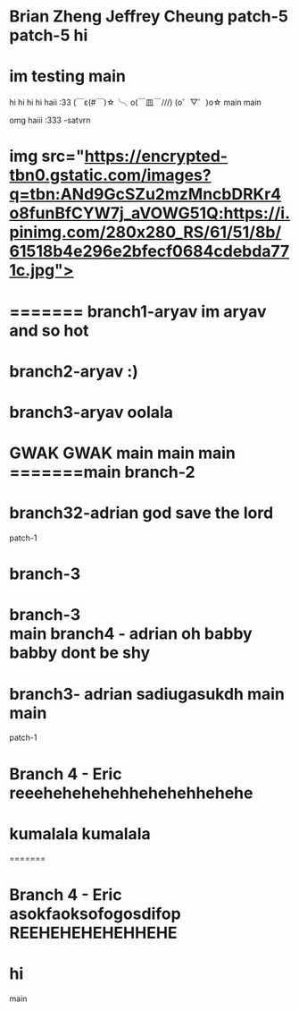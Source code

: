 Brian Zheng
Jeffrey Cheung
patch-5
patch-5
hi
=======
im testing
main
=======
hi
hi
hi
hi
haii
:33
(￣ε(#￣)☆╰╮o(￣皿￣///)
(o゜▽゜)o☆
main
 main

omg haiii :333 -satvrn

img src="https://encrypted-tbn0.gstatic.com/images?q=tbn:ANd9GcSZu2mzMncbDRKr4o8funBfCYW7j_aVOWG51Q:https://i.pinimg.com/280x280_RS/61/51/8b/61518b4e296e2bfecf0684cdebda771c.jpg"></img>
=======
=======
 branch1-aryav
im aryav and so hot 
=======
branch2-aryav
:)
=======
branch3-aryav
oolala
=======
GWAK GWAK
main
main
 main
=======main
 branch-2
=======
branch32-adrian
god save the lord
=======
patch-1

branch-3
=======
branch-3  
main
branch4 - adrian
oh babby babby dont be shy
=======
branch3- adrian
sadiugasukdh
 main
main
=======
patch-1
# Branch 4 - Eric  reeehehehehehhehehehhehehe
# kumalala kumalala 
=======
# Branch 4 - Eric asokfaoksofogosdifop REEHEHEHEHEHHEHE
# hi
 main
